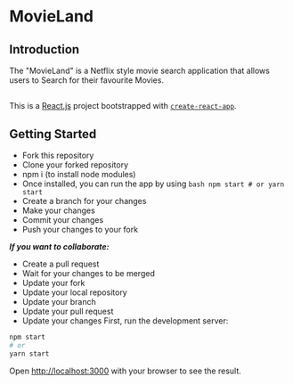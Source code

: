 # MovieLand

## Introduction

The "MovieLand" is a Netflix style movie search application that allows users to Search for their favourite Movies.


## 



This is a [React.js](https://reactjs.org/) project bootstrapped with [`create-react-app`](https://github.com/facebook/create-react-app).

## Getting Started

- Fork this repository
- Clone your forked repository
- npm i (to install node modules)
- Once installed, you can run the app by using ```bash npm start # or yarn start ```
- Create a branch for your changes
- Make your changes
- Commit your changes
- Push your changes to your fork

***If you want to collaborate:***
- Create a pull request
- Wait for your changes to be merged
- Update your fork
- Update your local repository
- Update your branch
- Update your pull request
- Update your changes
First, run the development server:

```bash
npm start
# or
yarn start
```

Open [http://localhost:3000](http://localhost:3000) with your browser to see the result.
